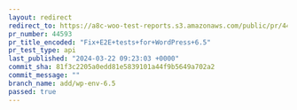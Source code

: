 ```yaml
---
layout: redirect
redirect_to: https://a8c-woo-test-reports.s3.amazonaws.com/public/pr/44593/api/index.html
pr_number: 44593
pr_title_encoded: "Fix+E2E+tests+for+WordPress+6.5"
pr_test_type: api
last_published: "2024-03-22 09:23:03 +0000"
commit_sha: 81f3c2205a0edd81e5839101a44f9b5649a702a2
commit_message: ""
branch_name: add/wp-env-6.5
passed: true
---
```


